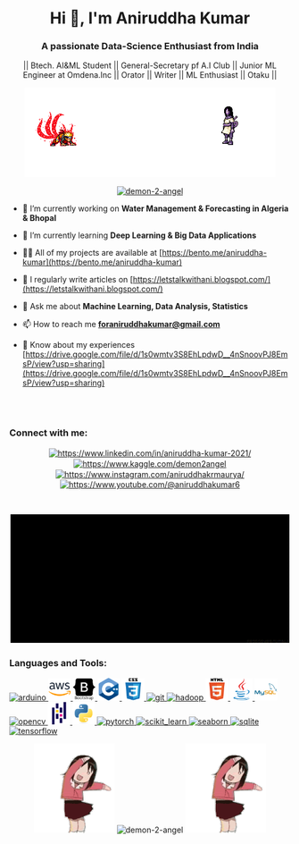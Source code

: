 <h1 align="center">Hi 👋, I'm Aniruddha Kumar</h1>
<h3 align="center">A passionate Data-Science Enthusiast from India</h3>
<p  align="center">|| Btech. AI&ML Student || General-Secretary pf A.I Club || Junior ML Engineer at Omdena.Inc || Orator || Writer || ML Enthusiast || Otaku ||</p>

<p align="center"> <img src="https://github.com/Demon-2-Angel/Demon-2-Angel/blob/main/12174.gif" alt="demon-2-angel" /></a> </p>


<p align="center"> <a href="https://github.com/ryo-ma/github-profile-trophy"><img src="https://github-profile-trophy.vercel.app/?username=demon-2-angel" alt="demon-2-angel" /></a> </p>

- 🔭 I’m currently working on **Water Management & Forecasting in Algeria & Bhopal**

- 🌱 I’m currently learning **Deep Learning & Big Data Applications**

- 👨‍💻 All of my projects are available at [https://bento.me/aniruddha-kumar](https://bento.me/aniruddha-kumar)

- 📝 I regularly write articles on [https://letstalkwithani.blogspot.com/](https://letstalkwithani.blogspot.com/)

- 💬 Ask me about **Machine Learning, Data Analysis, Statistics**

- 📫 How to reach me **foraniruddhakumar@gmail.com**

- 📄 Know about my experiences [https://drive.google.com/file/d/1s0wmtv3S8EhLpdwD__4nSnoovPJ8EmsP/view?usp=sharing](https://drive.google.com/file/d/1s0wmtv3S8EhLpdwD__4nSnoovPJ8EmsP/view?usp=sharing)

<br>
<br>

<h3 align="left">Connect with me:</h3>
<p align="center">
<a href="https://linkedin.com/in/https://www.linkedin.com/in/aniruddha-kumar-2021/" target="blank"><img align="center" src="https://raw.githubusercontent.com/rahuldkjain/github-profile-readme-generator/master/src/images/icons/Social/linked-in-alt.svg" alt="https://www.linkedin.com/in/aniruddha-kumar-2021/" height="30" width="40" /></a>
<a href="https://kaggle.com/https://www.kaggle.com/demon2angel" target="blank"><img align="center" src="https://raw.githubusercontent.com/rahuldkjain/github-profile-readme-generator/master/src/images/icons/Social/kaggle.svg" alt="https://www.kaggle.com/demon2angel" height="30" width="40" /></a>
<a href="https://instagram.com/https://www.instagram.com/aniruddhakrmaurya/" target="blank"><img align="center" src="https://raw.githubusercontent.com/rahuldkjain/github-profile-readme-generator/master/src/images/icons/Social/instagram.svg" alt="https://www.instagram.com/aniruddhakrmaurya/" height="30" width="40" /></a>
<a href="https://www.youtube.com/c/https://www.youtube.com/@aniruddhakumar6" target="blank"><img align="center" src="https://raw.githubusercontent.com/rahuldkjain/github-profile-readme-generator/master/src/images/icons/Social/youtube.svg" alt="https://www.youtube.com/@aniruddhakumar6" height="30" width="40" /></a>
</p>

<br>
<p align=center>
<img src="https://github.com/Demon-2-Angel/Demon-2-Angel/blob/main/4732.gif" alt="demon-2-angel" />
</p>







<h3 align="left">Languages and Tools:</h3>
<p align="left"> <a href="https://www.arduino.cc/" target="_blank" rel="noreferrer"> <img src="https://cdn.worldvectorlogo.com/logos/arduino-1.svg" alt="arduino" width="40" height="40"/> </a> <a href="https://aws.amazon.com" target="_blank" rel="noreferrer"> <img src="https://raw.githubusercontent.com/devicons/devicon/master/icons/amazonwebservices/amazonwebservices-original-wordmark.svg" alt="aws" width="40" height="40"/> </a> <a href="https://getbootstrap.com" target="_blank" rel="noreferrer"> <img src="https://raw.githubusercontent.com/devicons/devicon/master/icons/bootstrap/bootstrap-plain-wordmark.svg" alt="bootstrap" width="40" height="40"/> </a> <a href="https://www.w3schools.com/cpp/" target="_blank" rel="noreferrer"> <img src="https://raw.githubusercontent.com/devicons/devicon/master/icons/cplusplus/cplusplus-original.svg" alt="cplusplus" width="40" height="40"/> </a> <a href="https://www.w3schools.com/css/" target="_blank" rel="noreferrer"> <img src="https://raw.githubusercontent.com/devicons/devicon/master/icons/css3/css3-original-wordmark.svg" alt="css3" width="40" height="40"/> </a> <a href="https://git-scm.com/" target="_blank" rel="noreferrer"> <img src="https://www.vectorlogo.zone/logos/git-scm/git-scm-icon.svg" alt="git" width="40" height="40"/> </a> <a href="https://hadoop.apache.org/" target="_blank" rel="noreferrer"> <img src="https://www.vectorlogo.zone/logos/apache_hadoop/apache_hadoop-icon.svg" alt="hadoop" width="40" height="40"/> </a> <a href="https://www.w3.org/html/" target="_blank" rel="noreferrer"> <img src="https://raw.githubusercontent.com/devicons/devicon/master/icons/html5/html5-original-wordmark.svg" alt="html5" width="40" height="40"/> </a> <a href="https://www.java.com" target="_blank" rel="noreferrer"> <img src="https://raw.githubusercontent.com/devicons/devicon/master/icons/java/java-original.svg" alt="java" width="40" height="40"/> </a> <a href="https://www.mysql.com/" target="_blank" rel="noreferrer"> <img src="https://raw.githubusercontent.com/devicons/devicon/master/icons/mysql/mysql-original-wordmark.svg" alt="mysql" width="40" height="40"/> </a> <a href="https://opencv.org/" target="_blank" rel="noreferrer"> <img src="https://www.vectorlogo.zone/logos/opencv/opencv-icon.svg" alt="opencv" width="40" height="40"/> </a> <a href="https://pandas.pydata.org/" target="_blank" rel="noreferrer"> <img src="https://raw.githubusercontent.com/devicons/devicon/2ae2a900d2f041da66e950e4d48052658d850630/icons/pandas/pandas-original.svg" alt="pandas" width="40" height="40"/> </a> <a href="https://www.python.org" target="_blank" rel="noreferrer"> <img src="https://raw.githubusercontent.com/devicons/devicon/master/icons/python/python-original.svg" alt="python" width="40" height="40"/> </a> <a href="https://pytorch.org/" target="_blank" rel="noreferrer"> <img src="https://www.vectorlogo.zone/logos/pytorch/pytorch-icon.svg" alt="pytorch" width="40" height="40"/> </a> <a href="https://scikit-learn.org/" target="_blank" rel="noreferrer"> <img src="https://upload.wikimedia.org/wikipedia/commons/0/05/Scikit_learn_logo_small.svg" alt="scikit_learn" width="40" height="40"/> </a> <a href="https://seaborn.pydata.org/" target="_blank" rel="noreferrer"> <img src="https://seaborn.pydata.org/_images/logo-mark-lightbg.svg" alt="seaborn" width="40" height="40"/> </a> <a href="https://www.sqlite.org/" target="_blank" rel="noreferrer"> <img src="https://www.vectorlogo.zone/logos/sqlite/sqlite-icon.svg" alt="sqlite" width="40" height="40"/> </a> <a href="https://www.tensorflow.org" target="_blank" rel="noreferrer"> <img src="https://www.vectorlogo.zone/logos/tensorflow/tensorflow-icon.svg" alt="tensorflow" width="40" height="40"/> </a> </p>

<p align="center">
  <img src="https://github.com/Demon-2-Angel/Demon-2-Angel/blob/main/1599.gif" alt="demon-2-angel" />
  <img src="https://github-readme-stats.vercel.app/api/top-langs?username=demon-2-angel&show_icons=true&locale=en&layout=compact" alt="demon-2-angel" />
  <img src="https://github.com/Demon-2-Angel/Demon-2-Angel/blob/main/1599.gif" alt="demon-2-angel" />
</p>

